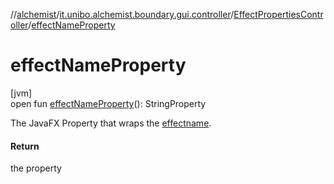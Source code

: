 //[alchemist](../../../index.md)/[it.unibo.alchemist.boundary.gui.controller](../index.md)/[EffectPropertiesController](index.md)/[effectNameProperty](effect-name-property.md)

# effectNameProperty

[jvm]\
open fun [effectNameProperty](effect-name-property.md)(): StringProperty

The JavaFX Property that wraps the [effect](../../it.unibo.alchemist.boundary.gui.effects/-effect-f-x/index.md)[name](../../it.unibo.alchemist.boundary.gui.effects/-effect-f-x/get-name.md).

#### Return

the property
